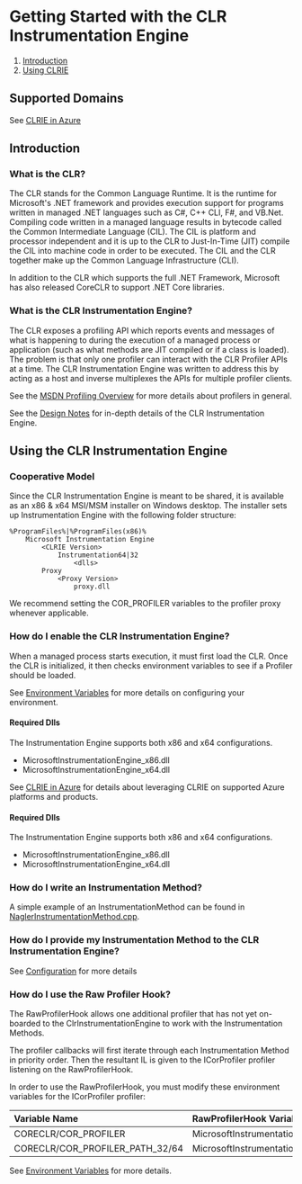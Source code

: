 # Getting Started with the CLR Instrumentation Engine

1. [Introduction](#introduction)
2. [Using CLRIE](#using-clrie)

## Supported Domains

See [CLRIE in Azure](scenarios/azure.md)

## Introduction <a name="introduction" />

### What is the CLR?

The CLR stands for the Common Language Runtime. It is the runtime for Microsoft's .NET framework and provides execution support for programs
written in managed .NET languages such as C#, C++ CLI, F#, and VB.Net. Compiling code written in a managed language results in bytecode called
the Common Intermediate Language (CIL). The CIL is platform and processor independent and it is up to the CLR to Just-In-Time (JIT) compile the
CIL into machine code in order to be executed. The CIL and the CLR together make up the Common Language Infrastructure (CLI).

In addition to the CLR which supports the full .NET Framework, Microsoft has also released CoreCLR to support .NET Core libraries.

### What is the CLR Instrumentation Engine?

The CLR exposes a profiling API which reports events and messages of what is happening to during the execution of a managed process or
application (such as what methods are JIT compiled or if a class is loaded). The problem is that only one profiler can interact with the CLR
Profiler APIs at a time. The CLR Instrumentation Engine was written to address this by acting as a host and inverse multiplexes the APIs for
multiple profiler clients.

See the [MSDN Profiling Overview](https://docs.microsoft.com/dotnet/framework/unmanaged-api/profiling/profiling-overview) for more details
about profilers in general.

See the [Design Notes](../DESIGN-NOTES.md) for in-depth details of the CLR Instrumentation Engine.

## Using the CLR Instrumentation Engine <a name="using-clrie"/>

### Cooperative Model

Since the CLR Instrumentation Engine is meant to be shared, it is available as an x86 & x64 MSI/MSM installer on Windows desktop. The installer
sets up Instrumentation Engine with the following folder structure:

```
%ProgramFiles%|%ProgramFiles(x86)%
    Microsoft Instrumentation Engine
        <CLRIE Version>
            Instrumentation64|32
                <dlls>
        Proxy
            <Proxy Version>
                proxy.dll
```

We recommend setting the COR_PROFILER variables to the profiler proxy whenever applicable.

### How do I enable the CLR Instrumentation Engine?

When a managed process starts execution, it must first load the CLR. Once the CLR is initialized, it then checks environment variables to see
if a Profiler should be loaded.

See [Environment Variables](environment_variables.md) for more details on configuring your environment.

#### Required Dlls
The Instrumentation Engine supports both x86 and x64 configurations.

* MicrosoftInstrumentationEngine_x86.dll
* MicrosoftInstrumentationEngine_x64.dll

See [CLRIE in Azure](scenarios/azure.md) for details about leveraging CLRIE on supported Azure platforms and products.

#### Required Dlls
The Instrumentation Engine supports both x86 and x64 configurations.

* MicrosoftInstrumentationEngine_x86.dll
* MicrosoftInstrumentationEngine_x64.dll

### How do I write an Instrumentation Method?

A simple example of an InstrumentationMethod can be found in
[NaglerInstrumentationMethod.cpp](../tests/InstrEngineTests/NaglerInstrumentationMethod/NaglerInstrumentationMethod.cpp).

### How do I provide my Instrumentation Method to the CLR Instrumentation Engine?

See [Configuration](configuration.md) for more details

### How do I use the Raw Profiler Hook?

The RawProfilerHook allows one additional profiler that has not yet on-boarded to the ClrInstrumentationEngine to work with the Instrumentation Methods.

The profiler callbacks will first iterate through each Instrumentation Method in priority order. Then the resultant IL is given to the ICorProfiler profiler listening on the RawProfilerHook.

In order to use the RawProfilerHook, you must modify these environment variables for the ICorProfiler profiler:

Variable Name|RawProfilerHook Variable Name 
:-|:-
CORECLR/COR_PROFILER|MicrosoftInstrumentationEngine_RawProfilerHook
CORECLR/COR_PROFILER_PATH_32/64|MicrosoftInstrumentationEngine_RawProfilerHookPath_32/64

See [Environment Variables](environment_variables.md) for more details.